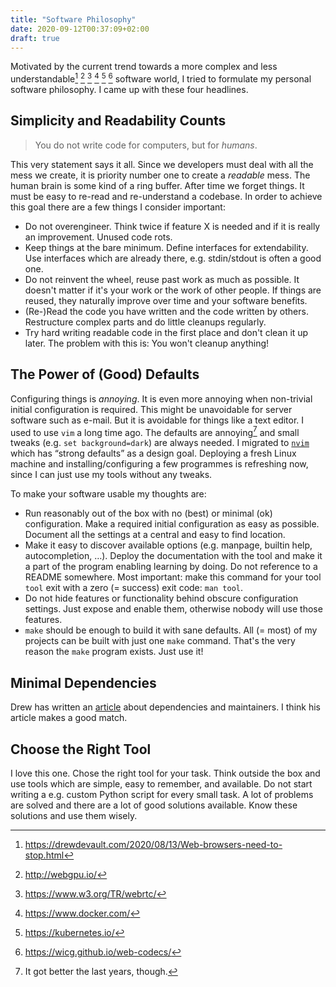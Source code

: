 ```yaml
---
title: "Software Philosophy"
date: 2020-09-12T00:37:09+02:00
draft: true
---
```


Motivated by the current trend towards a more complex and less understandable[^1] [^2] [^3] [^4] [^5] [^6] software world, I tried to formulate my personal software philosophy.
I came up with these four headlines.

[^1]: https://drewdevault.com/2020/08/13/Web-browsers-need-to-stop.html
[^2]: http://webgpu.io/
[^3]: https://www.w3.org/TR/webrtc/
[^4]: https://www.docker.com/
[^5]: https://kubernetes.io/
[^6]: https://wicg.github.io/web-codecs/

## Simplicity and Readability Counts

> You do not write code for computers, but for *humans*.

This very statement says it all.
Since we developers must deal with all the mess we create, it is priority number one to create a *readable* mess.
The human brain is some kind of a ring buffer.
After time we forget things.
It must be easy to re-read and re-understand a codebase.
In order to achieve this goal there are a few things I consider important:

* Do not overengineer.
  Think twice if feature X is needed and if it is really an improvement.
  Unused code rots.
* Keep things at the bare minimum.
  Define interfaces for extendability.
  Use interfaces which are already there, e.g. stdin/stdout is often a good one.
* Do not reinvent the wheel, reuse past work as much as possible.
  It doesn't matter if it's your work or the work of other people.
  If things are reused, they naturally improve over time and your software benefits.
* (Re-)Read the code you have written and the code written by others.
  Restructure complex parts and do little cleanups regularly.
* Try hard writing readable code in the first place and don't clean it up later.
  The problem with this is: You won't cleanup anything!

## The Power of (Good) Defaults

Configuring things is *annoying*.
It is even more annoying when non-trivial initial configuration is required.
This might be unavoidable for server software such as e-mail.
But it is avoidable for things like a text editor.
I used to use `vim` a long time ago.
The defaults are annoying[^7] and small tweaks (e.g. `set background=dark`) are always needed.
I migrated to [`nvim`](https://neovim.io/) which has “strong defaults” as a design goal.
Deploying a fresh Linux machine and installing/configuring a few programmes is refreshing now, since I can just use my tools without any tweaks.

[^7]: It got better the last years, though.

To make your software usable my thoughts are:

* Run reasonably out of the box with no (best) or minimal (ok) configuration.
  Make a required initial configuration as easy as possible.
  Document all the settings at a central and easy to find location.
* Make it easy to discover available options (e.g. manpage, builtin help, autocompletion, …).
  Deploy the documentation with the tool and make it a part of the program enabling learning by doing.
  Do not reference to a README somewhere.
  Most important: make this command for your tool `tool` exit with a zero (= success) exit code: `man tool`.
* Do not hide features or functionality behind obscure configuration settings.
  Just expose and enable them, otherwise nobody will use those features.
* `make` should be enough to build it with sane defaults.
  All (= most) of my projects can be built with just one `make` command.
  That's the very reason the `make` program exists.
  Just use it!

## Minimal Dependencies

Drew has written an [article](https://drewdevault.com/2020/02/06/Dependencies-and-maintainers.html) about dependencies and maintainers.
I think his article makes a good match.

## Choose the Right Tool

I love this one.
Chose the right tool for your task.
Think outside the box and use tools which are simple, easy to remember, and available.
Do not start writing a e.g. custom Python script for every small task.
A lot of problems are solved and there are a lot of good solutions available.
Know these solutions and use them wisely.
